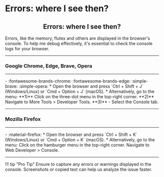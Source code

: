 # Errors: where I see then?

<h2 align="center">Errors: where I see then?</h2>

Errors, like the memory, flutex and others are displayed in the browser's console. To help me debug effectively, it's essential to check the console logs for your browser.

---
### Google Chrome, Edge, Brave, Opera

--- 
<div class="grid cards" markdown>
-   :fontawesome-brands-chrome: :fontawesome-brands-edge: :simple-brave: :simple-opera: 
    * Open the browser and press `Ctrl + Shift + J` (Windows/Linux) or `Cmd + Option + J` (macOS).
    * Alternatively, go to the menu: **1)**  Click on the three-dot menu in the top-right corner. **2)** Navigate to More Tools > Developer Tools. **3)** - Select the Console tab.
</div>






---
### Mozilla Firefox

--- 
<div class="grid cards" markdown>
-   :material-firefox:
    * Open the browser and press `Ctrl + Shift + K` (Windows/Linux) or `Cmd + Option + K` (macOS).
    * Alternatively, go to the menu:
        Click on the hamburger menu in the top-right corner.
        Navigate to Web Developer > Console.
</div>





---

!!! tip "Pro Tip"
    Ensure to capture any errors or warnings displayed in the console. Screenshots or copied text can help us analyze the issue faster.

